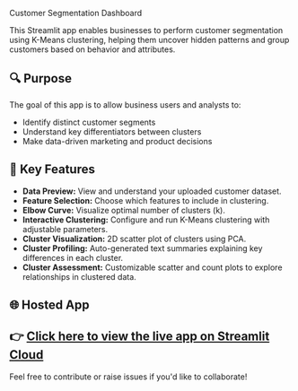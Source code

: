Customer Segmentation Dashboard

This Streamlit app enables businesses to perform customer segmentation using K-Means clustering, helping them uncover hidden patterns and group customers based on behavior and attributes.

## 🔍 Purpose
The goal of this app is to allow business users and analysts to:
- Identify distinct customer segments
- Understand key differentiators between clusters
- Make data-driven marketing and product decisions

## 🚀 Key Features
- **Data Preview:** View and understand your uploaded customer dataset.
- **Feature Selection:** Choose which features to include in clustering.
- **Elbow Curve:** Visualize optimal number of clusters (k).
- **Interactive Clustering:** Configure and run K-Means clustering with adjustable parameters.
- **Cluster Visualization:** 2D scatter plot of clusters using PCA.
- **Cluster Profiling:** Auto-generated text summaries explaining key differences in each cluster.
- **Cluster Assessment:** Customizable scatter and count plots to explore relationships in clustered data.

## 🌐 Hosted App
👉 [Click here to view the live app on Streamlit Cloud](https://customer-analysis-kty4zhicfgqu6alqdhedyu.streamlit.app/)  
---
Feel free to contribute or raise issues if you'd like to collaborate!
